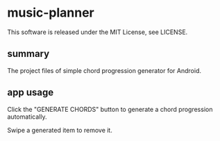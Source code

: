# music-planner
This software is released under the MIT License, see LICENSE.

## summary
The project files of simple chord progression generator for Android.

## app usage
Click the "GENERATE CHORDS" button to generate a chord progression automatically.

Swipe a generated item to remove it.